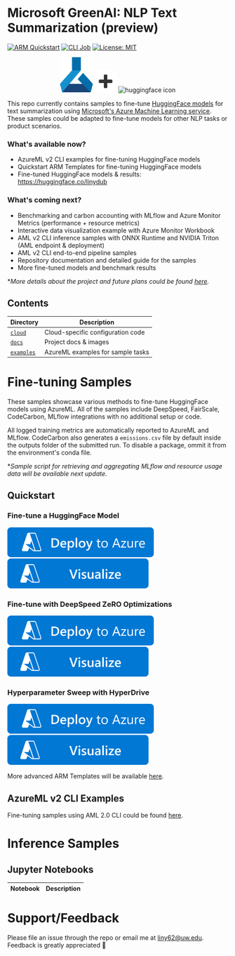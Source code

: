 # Microsoft GreenAI: NLP Text Summarization (preview)
[![ARM Quickstart](../../actions/workflows/arm-cmd-job-pytorch.yml/badge.svg)](../../actions/workflows/arm-cmd-job-pytorch.yml) [![CLI Job](../../actions/workflows/cli-cmd-job-basic.yml/badge.svg)](../../actions/workflows/cli-cmd-job-basic.yml) [![License: MIT](https://img.shields.io/badge/License-MIT-blue.svg)](./LICENSE)

<p align="center">
  <img src="docs/images/azureml-icon.png" alt="azureml icon" height="80"/>
  <img src="docs/images/plus-icon.png" alt="plus" height="50"/>
  <img src="https://huggingface.co/front/assets/huggingface_logo.svg" alt="huggingface icon" height="80"/>
</p>

This repo currently contains samples to fine-tune [HuggingFace models](https://huggingface.co/models) for text summarization using [Microsoft's Azure Machine Learning service](https://azure.microsoft.com/en-us/services/machine-learning-service/). These samples could be adapted to fine-tune models for other NLP tasks or product scenarios.

### What's available now?
* AzureML v2 CLI examples for fine-tuning HuggingFace models
* Quickstart ARM Templates for fine-tuning HuggingFace models
* Fine-tuned HuggingFace models & results: https://huggingface.co/linydub

### What's coming next?
* Benchmarking and carbon accounting with MLflow and Azure Monitor Metrics (performance + resource metrics)
* Interactive data visualization example with Azure Monitor Workbook
* AML v2 CLI inference samples with ONNX Runtime and NVIDIA Triton (AML endpoint & deployment)
* AML v2 CLI end-to-end pipeline samples
* Repository documentation and detailed guide for the samples
* More fine-tuned models and benchmark results

**More details about the project and future plans could be found [here](../../projects).*

## Contents
| Directory | Description |
| --------- | ----------- |
| [`cloud`](./cloud) | Cloud-specific configuration code |
| [`docs`](./docs) | Project docs & images |
| [`examples`](./examples) | AzureML examples for sample tasks |

# Fine-tuning Samples
These samples showcase various methods to fine-tune HuggingFace models using AzureML. All of the samples include DeepSpeed, FairScale, CodeCarbon, MLflow integrations with no additional setup or code.

All logged training metrics are automatically reported to AzureML and MLflow. CodeCarbon also generates a `emissions.csv` file by default inside the outputs folder of the submitted run. To disable a package, ommit it from the environment's conda file.

**Sample script for retrieving and aggregating MLflow and resource usage data will be available next update.*

## Quickstart

### Fine-tune a HuggingFace Model
[![Deploy to Azure](https://raw.githubusercontent.com/Azure/azure-quickstart-templates/master/1-CONTRIBUTION-GUIDE/images/deploytoazure.svg?sanitize=true)](https://portal.azure.com/#create/Microsoft.Template/uri/https%3A%2F%2Fraw.githubusercontent.com%2Flinydub%2Fazureml%2Dgreenai%2Dtxtsum%2Fmain%2F%cloud%2Fquickstart%2FazuredeployCmdJobPytorch%2Ejson)
[![Visualize](https://raw.githubusercontent.com/Azure/azure-quickstart-templates/master/1-CONTRIBUTION-GUIDE/images/visualizebutton.svg?sanitize=true)](http://armviz.io/#/?load=https://raw.githubusercontent.com/linydub/azureml-greenai-txtsum/main/cloud/quickstart/azuredeployCmdJobPytorch.json)

### Fine-tune with DeepSpeed ZeRO Optimizations
[![Deploy to Azure](https://raw.githubusercontent.com/Azure/azure-quickstart-templates/master/1-CONTRIBUTION-GUIDE/images/deploytoazure.svg?sanitize=true)](https://portal.azure.com/#create/Microsoft.Template/uri/https%3A%2F%2Fraw.githubusercontent.com%2Flinydub%2Fazureml%2Dgreenai%2Dtxtsum%2Fmain%2F%cloud%2Fquickstart%2FazuredeployCmdJobDeepspeed%2Ejson)
[![Visualize](https://raw.githubusercontent.com/Azure/azure-quickstart-templates/master/1-CONTRIBUTION-GUIDE/images/visualizebutton.svg?sanitize=true)](http://armviz.io/#/?load=https://raw.githubusercontent.com/linydub/azureml-greenai-txtsum/main/cloud/quickstart/azuredeployCmdJobDeepspeed.json)

### Hyperparameter Sweep with HyperDrive
[![Deploy to Azure](https://raw.githubusercontent.com/Azure/azure-quickstart-templates/master/1-CONTRIBUTION-GUIDE/images/deploytoazure.svg?sanitize=true)](https://portal.azure.com/#create/Microsoft.Template/uri/https%3A%2F%2Fraw.githubusercontent.com%2Flinydub%2Fazureml%2Dgreenai%2Dtxtsum%2Fmain%2F%cloud%2Fquickstart%2FazuredeploySweepJob%2Ejson)
[![Visualize](https://raw.githubusercontent.com/Azure/azure-quickstart-templates/master/1-CONTRIBUTION-GUIDE/images/visualizebutton.svg?sanitize=true)](http://armviz.io/#/?load=https://raw.githubusercontent.com/linydub/azureml-greenai-txtsum/main/cloud/quickstart/azuredeploySweepJob.json)

More advanced ARM Templates will be available [here](./cloud).

## AzureML v2 CLI Examples
Fine-tuning samples using AML 2.0 CLI could be found [here](./examples).

# Inference Samples

## Jupyter Notebooks
| Notebook | Description |
| -------- | ----------- |

# Support/Feedback
Please file an issue through the repo or email me at liny62@uw.edu. Feedback is greatly appreciated 🤗

